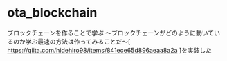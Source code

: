 # ota_blockchain
ブロックチェーンを作ることで学ぶ 〜ブロックチェーンがどのように動いているのか学ぶ最速の方法は作ってみることだ〜[ https://qiita.com/hidehiro98/items/841ece65d896aeaa8a2a ]を実装した
